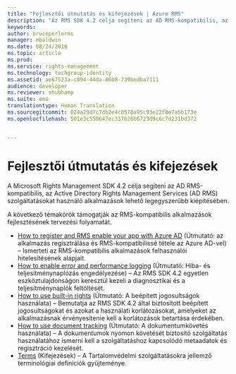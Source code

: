 ```yaml
---
title: "Fejlesztői útmutatás és kifejezések | Azure RMS"
description: "Az RMS SDK 4.2 célja segíteni az AD RMS-kompatibilis, az AD RMS Information Protection adatvédelmet használó alkalmazások lehető legegyszerűbb kiépítésében."
keywords: 
author: bruceperlerms
manager: mbaldwin
ms.date: 08/24/2016
ms.topic: article
ms.prod: 
ms.service: rights-management
ms.technology: techgroup-identity
ms.assetid: ae67523a-c094-44da-86b8-739bedba7111
audience: developer
ms.reviewer: shubhamp
ms.suite: ems
translationtype: Human Translation
ms.sourcegitcommit: 024a29d7c7db2e4c0578a95c93e22f8e7a5b173e
ms.openlocfilehash: 501e3c550647ec337b26b6723d9c6c7d231bd372


---
```


# Fejlesztői útmutatás és kifejezések
A Microsoft Rights Management SDK 4.2 célja segíteni az AD RMS-kompatibilis, az Active Directory Rights Management Services (AD RMS) szolgáltatásokat használó alkalmazások lehető legegyszerűbb kiépítésében.

A következő témakörök támogatják az RMS-kompatibilis alkalmazások fejlesztésének tervezési folyamatát.

- [How to register and RMS enable your app with Azure AD](authentication-integration.md) (Útmutató: az alkalmazás regisztrálása és RMS-kompatibilissé tétele az Azure AD-vel) – Ismerteti az RMS-kompatibilis alkalmazások felhasználói hitelesítésének alapjait.
- [How to enable error and performance logging](enabling-logging.md) (Útmutató: Hiba- és teljesítménynaplózás engedélyezése) – Az RMS SDK 4.2 egyetlen eszköztulajdonságon keresztül kezeli a diagnosztikai és a teljesítménynaplók feltöltését.
- [How to use built-in rights](built-in-rights-usage-restriction-reference.md) (Útmutató: A beépített jogosultságok használata) – Bemutatja az RMS SDK 4.2 által biztosított beépített jogosultságokat és azokat a használati korlátozásokat, amelyeket az alkalmazásnak érvényesítenie kell a korlátozások betartása érdekében.
- [How to use document tracking](how-to-use-document-tracking.md) (Útmutató: A dokumentumkövetés használata) – A dokumentumok nyomon követését biztosító szolgáltatás használatához ismerni kell a szolgáltatáshoz kapcsolódó metaadatok és regisztráció kezelését.
- [Terms](terms.md) (Kifejezések) – A Tartalomvédelmi szolgáltatásokra jellemző terminológiai definíciók gyűjteménye.

 

 

 



<!--HONumber=Aug16_HO4-->


